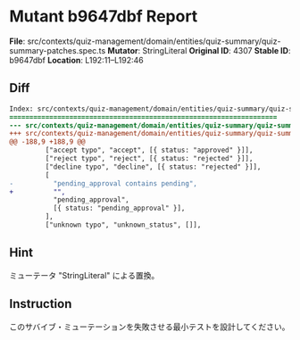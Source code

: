 # Mutant b9647dbf Report

**File**: src/contexts/quiz-management/domain/entities/quiz-summary/quiz-summary-patches.spec.ts
**Mutator**: StringLiteral
**Original ID**: 4307
**Stable ID**: b9647dbf
**Location**: L192:11–L192:46

## Diff

```diff
Index: src/contexts/quiz-management/domain/entities/quiz-summary/quiz-summary-patches.spec.ts
===================================================================
--- src/contexts/quiz-management/domain/entities/quiz-summary/quiz-summary-patches.spec.ts	original
+++ src/contexts/quiz-management/domain/entities/quiz-summary/quiz-summary-patches.spec.ts	mutated #4307
@@ -188,9 +188,9 @@
         ["accept typo", "accept", [{ status: "approved" }]],
         ["reject typo", "reject", [{ status: "rejected" }]],
         ["decline typo", "decline", [{ status: "rejected" }]],
         [
-          "pending_approval contains pending",
+          "",
           "pending_approval",
           [{ status: "pending_approval" }],
         ],
         ["unknown typo", "unknown_status", []],
```

## Hint

ミューテータ "StringLiteral" による置換。

## Instruction

このサバイブ・ミューテーションを失敗させる最小テストを設計してください。
